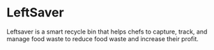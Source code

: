 # LeftSaver
Leftsaver is a smart recycle bin that helps chefs to capture, track, and manage food waste to reduce food waste and increase their profit.

